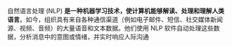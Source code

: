 自然语言处理 (NLP) **是一种机器学习技术，使计算机能够解读、处理和理解人类语言**。如今，组织具有来自各种通信渠道（例如电子邮件、短信、社交媒体新闻源、视频、音频）的大量语音和文本数据。他们使用 NLP 软件自动处理这些数据，分析消息中的意图或情绪，并实时响应人际沟通